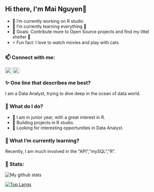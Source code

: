 ## Hi there, I'm Mai Nguyen👋

- 🔭 I’m currently working on R studio
- 🌱 I’m currently learning everything 🤣
- 🥅 Goals: Contribute more to Open Source projects and find my littel shelter :city_sunrise:
- ⚡ Fun fact: I love to watch movies and play with cats 


### 📫 Connect with me:
[<img align="left" alt="codeSTACKr | LinkedIn" width="22px" src="https://cdn.jsdelivr.net/npm/simple-icons@v3/icons/linkedin.svg" />][linkedin]
[<img align="left" alt="codeSTACKr | Instagram" width="22px" src="https://cdn.jsdelivr.net/npm/simple-icons@v3/icons/instagram.svg" />][instagram]

<br>


### :sparkles: One line that describes me best?

I am a Data Analyst, trying to dive deep in the ocean of data world.


### 🤔 What do I do? 

 - :green_book: I am in junior year, with a great interest in R.
 - :green_book: Building projects in R studio. 
 - :green_book: Looking for interesting opportunities in Data Analyst.

### 🌱 What I’m currently learning?

Recently, I am much involved in the "API","mySQL","R".

### 📶 Stats:
<!-- ![My github stats](https://github-readme-stats.vercel.app/api?username=mai1999nguyen&show_icons=true&title_color=fff&icon_color=79ff97&text_color=9f9f9f&bg_color=151515&count_private=true) -->

![My github stats](https://github-readme-stats.vercel.app/api?username=mai1999nguyen&show_icons=true&theme=dracula&count_private=true)

[![Top Langs](https://github-readme-stats.vercel.app/api/top-langs/?username=mai1999nguyen&theme=dracula&layout=compact)](https://github.com/anuraghazra/github-readme-stats)

[instagram]: https://www.instagram.com/hm.3112/
[linkedin]: https://www.linkedin.com/in/nguyen-mai-999799187/
